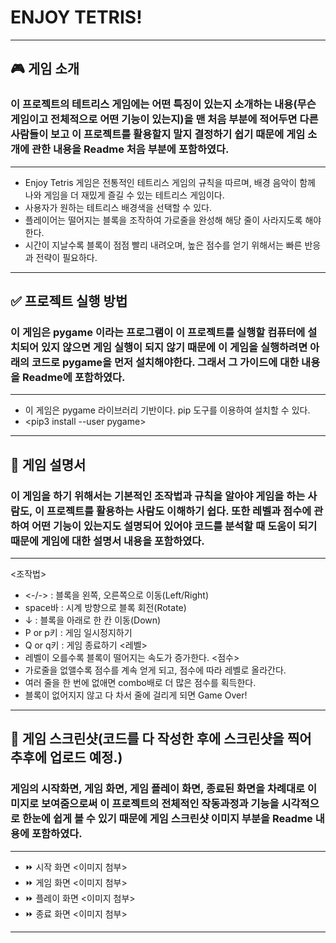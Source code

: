 # ENJOY TETRIS!
 ---
 ## 🎮 게임 소개
 ### 이 프로젝트의 테트리스 게임에는 어떤 특징이 있는지 소개하는 내용(무슨 게임이고 전체적으로 어떤 기능이 있는지)을 맨 처음 부분에 적어두면 다른 사람들이 보고 이 프로젝트를 활용할지 말지 결정하기 쉽기 때문에 게임 소개에 관한 내용을 Readme 처음 부분에 포함하였다.
 ---
 - Enjoy Tetris 게임은 전통적인 테트리스 게임의 규칙을 따르며, 배경 음악이 함께 나와 게임을 더 재밌게 즐길 수 있는 테트리스 게임이다.
 - 사용자가 원하는 테트리스 배경색을 선택할 수 있다.
 - 플레이어는 떨어지는 블록을 조작하여 가로줄을 완성해 해당 줄이 사라지도록 해야 한다.
 - 시간이 지날수록 블록이 점점 빨리 내려오며, 높은 점수를 얻기 위해서는 빠른 반응과 전략이 필요하다.
 ---
 ## ✅ 프로젝트 실행 방법
 ### 이 게임은 pygame 이라는 프로그램이 이 프로젝트를 실행할 컴퓨터에 설치되어 있지 않으면 게임 실행이 되지 않기 때문에 이 게임을 실행하려면 아래의 코드로 pygame을 먼저 설치해야한다. 그래서 그 가이드에 대한 내용을 Readme에 포함하였다.
 ---
 - 이 게임은 pygame 라이브러리 기반이다. pip 도구를 이용하여 설치할 수 있다.
 - <pip3 install --user pygame>
 ---
 ## 📄 게임 설명서
 ### 이 게임을 하기 위해서는 기본적인 조작법과 규칙을 알아야 게임을 하는 사람도, 이 프로젝트를 활용하는 사람도 이해하기 쉽다. 또한 레벨과 점수에 관하여 어떤 기능이 있는지도 설명되어 있어야 코드를 분석할 때 도움이 되기 때문에 게임에 대한 설명서 내용을 포함하였다.
 ---
 <조작법>
 - <-/-> : 블록을 왼쪽, 오른쪽으로 이동(Left/Right)
 - space바 : 시계 방향으로 블록 회전(Rotate)
 - ↓ : 블록을 아래로 한 칸 이동(Down)
 - P or p키 : 게임 일시정지하기
 - Q or q키 : 게임 종료하기
 <레벨>
 - 레벨이 오를수록 블록이 떨어지는 속도가 증가한다.
 <점수>
 - 가로줄을 없앨수록 점수를 계속 얻게 되고, 점수에 따라 레벨로 올라간다.
 - 여러 줄을 한 번에 없애면 combo배로 더 많은 점수를 획득한다.
 - 블록이 없어지지 않고 다 차서 줄에 걸리게 되면 Game Over!
 ---
 ## 📸 게임 스크린샷(코드를 다 작성한 후에 스크린샷을 찍어 추후에 업로드 예정.)
 ### 게임의 시작화면, 게임 화면, 게임 플레이 화면, 종료된 화면을 차례대로 이미지로 보여줌으로써 이 프로젝트의 전체적인 작동과정과 기능을 시각적으로 한눈에 쉽게 볼 수 있기 때문에 게임 스크린샷 이미지 부분을 Readme 내용에 포함하였다.
 ---
 - ⏩️ 시작 화면 <이미지 첨부>
 - ⏩️ 게임 화면 <이미지 첨부>
 - ⏩️ 플레이 화면 <이미지 첨부>
 - ⏩️ 종료 화면 <이미지 첨부>
 ---




